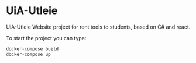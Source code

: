 # UiA-Utleie

UiA-Utleie Website project for rent tools to students, based on C# and react.

To start the project you can type: 
```bash
docker-compose build 
docker-compose up
```

